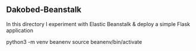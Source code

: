 ## Dakobed-Beanstalk

In this directory I experiment with Elastic Beanstalk & deploy a simple Flask application

python3 -m venv beanenv
source beanenv/bin/activate

